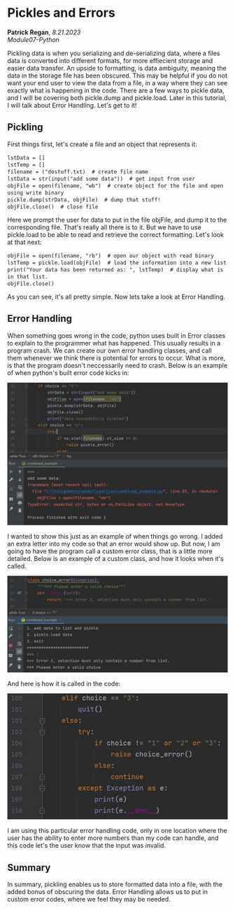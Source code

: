 # Pickles and Errors
**Patrick Regan**, *8.21.2023*  
*Module07-Python*  

Pickling data is when you serializing and de-serializing data, where a files data is converted into different formats, for more effiecient storage and easier data transfer.  An upside to formatting, is data ambiguity, meaning the data in the storage file has been obscured.  This may be helpful if you do not want your end user to view the data from a file, in a way where they can see exactly what is happening in the code.  There are a few ways to pickle data, and I will be covering both pickle.dump and pickle.load.  Later in this tutorial, I will talk about Error Handling.  Let's get to it!  

## Pickling
First things first, let's create a file and an object that represents it:

```
lstData = []
lstTemp = []
filename = ("dostuff.txt)  # create file name  
lstData = str(input("add some data"))  # get input from user
objFile = open(filename, "wb")  # create object for the file and open using write binary
pickle.dump(strData, objFile)  # dump that stuff!
objFile.close()  # close file
```

Here we prompt the user for data to put in the file objFile, and dump it to the corresponding file.  That's really all there is to it.  But we have to use pickle.load to be able to read and retrieve the correct formatting.  Let's look at that next:

```
objFile = open(filename, "rb")  # open our object with read binary
lstTemp = pickle.load(objFile)  # load the information into a new list
print("Your data has been returned as: ", lstTemp)  # display what is in that list.
objFile.close()
```  

As you can see, it's all pretty simple.  Now lets take a look at Error Handling.  

## Error Handling  
When something goes wrong in the code, python uses built in Error classes to explain to the programmer what has happened.  This usually results in a program crash.  We can create our own error handling classes, and call them whenever we think there is potential for errors to occur.  What is more, is that the program doesn't neccessarily need to crash.  Below is an example of when python's built error code kicks in:  

![alt text](../docs/Capture.PNG? "tooltip text")  

I wanted to show this just as an example of when things go wrong.  I added an extra letter into my code so that an error would show up.  But now, I am going to have the program call a custom error class, that is a little more detailed.  Below is an example of a custom class, and how it looks when it's called.

![alt text](https://github.com/egg2020/IntroToProg-Python-Mod07/blob/main/docs/Capture1.PNG "tooltip text")  

And here is how it is called in the code:

![alt text](https://github.com/egg2020/IntroToProg-Python-Mod07/blob/main/docs/Capture2.PNG "tooltip text")

I am using this particular error handling code, only in one location where the user has the ability to enter more numbers than my code can handle, and this code let's the user know that the input was invalid.  

## Summary 
In summary, pickling enables us to store formatted data into a file, with the added bonus of obscuring the data.  Error Handling allows us to put in custom error codes, where we feel they may be needed.  


